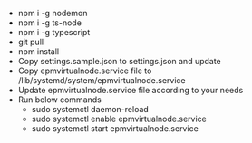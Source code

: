 * npm i -g nodemon
* npm i -g ts-node
* npm i -g typescript
* git pull
* npm install
* Copy settings.sample.json to settings.json and update
* Copy epmvirtualnode.service file to /lib/systemd/system/epmvirtualnode.service
* Update epmvirtualnode.service file according to your needs
* Run below commands
	* sudo systemctl daemon-reload
	* sudo systemctl enable epmvirtualnode.service
	* sudo systemctl start epmvirtualnode.service
